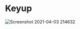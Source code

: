 # Keyup

![Screenshot 2021-04-03 214632](https://user-images.githubusercontent.com/81439037/113484471-1c0d4800-94c6-11eb-83a1-1ef34f7acc41.png)

